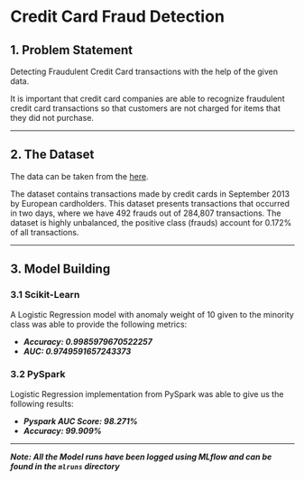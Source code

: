 # Credit Card Fraud Detection

## 1. Problem Statement 
Detecting Fraudulent Credit Card transactions with the help of the given data.

It is important that credit card companies are able to recognize fraudulent credit card transactions so that customers are not charged for items that they did not purchase.

***

## 2. The Dataset
The data can be taken from the [here](https://www.kaggle.com/mlg-ulb/creditcardfraud).

The dataset contains transactions made by credit cards in September 2013 by European cardholders.
This dataset presents transactions that occurred in two days, where we have 492 frauds out of 284,807 transactions. The dataset is highly unbalanced, the positive class (frauds) account for 0.172% of all transactions.

***

## 3. Model Building

### 3.1 Scikit-Learn 
A Logistic Regression model with anomaly weight of 10 given to the minority class was able to provide the following metrics:
- ***Accuracy: 0.9985979670522257***
- ***AUC: 0.9749591657243373***
  
### 3.2 PySpark
Logistic Regression implementation from PySpark was able to give us the following results:
- ***Pyspark AUC Score: 98.271%***
- ***Accuracy: 99.909%***
  
***

***Note: All the Model runs have been logged using MLflow and can be found in the `mlruns` directory***
